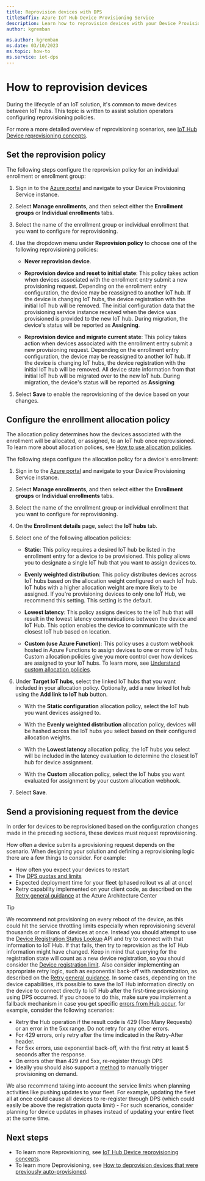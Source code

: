 ```yaml
---
title: Reprovision devices with DPS
titleSuffix: Azure IoT Hub Device Provisioning Service
description: Learn how to reprovision devices with your Device Provisioning Service (DPS) instance, and why you might need to do this.
author: kgremban

ms.author: kgremban
ms.date: 03/10/2023
ms.topic: how-to
ms.service: iot-dps
---
```


# How to reprovision devices

During the lifecycle of an IoT solution, it's common to move devices between IoT hubs. This topic is written to assist solution operators configuring reprovisioning policies.

For more a more detailed overview of reprovisioning scenarios, see [IoT Hub Device reprovisioning concepts](concepts-device-reprovision.md).

## Set the reprovision policy

The following steps configure the reprovision policy for an individual enrollment or enrollment group:

1. Sign in to the [Azure portal](https://portal.azure.com) and navigate to your Device Provisioning Service instance.

2. Select **Manage enrollments**, and then select either the **Enrollment groups** or **Individual enrollments** tabs.

3. Select the name of the enrollment group or individual enrollment that you want to configure for reprovisioning.

4. Use the dropdown menu under **Reprovision policy** to choose one of the following reprovisioning policies:

   * **Never reprovision device**.

   * **Reprovision device and reset to initial state**: This policy takes action when devices associated with the enrollment entry submit a new provisioning request. Depending on the enrollment entry configuration, the device may be reassigned to another IoT hub. If the device is changing IoT hubs, the device registration with the initial IoT hub will be removed. The initial configuration data that the provisioning service instance received when the device was provisioned is provided to the new IoT hub. During migration, the device's status will be reported as **Assigning**.

   * **Reprovision device and migrate current state**: This policy takes action when devices associated with the enrollment entry submit a new provisioning request. Depending on the enrollment entry configuration, the device may be reassigned to another IoT hub. If the device is changing IoT hubs, the device registration with the initial IoT hub will be removed. All device state information from that initial IoT hub will be migrated over to the new IoT hub. During migration, the device's status will be reported as **Assigning**

5. Select **Save** to enable the reprovisioning of the device based on your changes.

## Configure the enrollment allocation policy

The allocation policy determines how the devices associated with the enrollment will be allocated, or assigned, to an IoT hub once reprovisioned. To learn more about allocation polices, see [How to use allocation policies](how-to-use-allocation-policies.md).

The following steps configure the allocation policy for a device's enrollment:

1. Sign in to the [Azure portal](https://portal.azure.com) and navigate to your Device Provisioning Service instance.

2. Select **Manage enrollments**, and then select either the **Enrollment groups** or **Individual enrollments** tabs.

3. Select the name of the enrollment group or individual enrollment that you want to configure for reprovisioning.

4. On the **Enrollment details** page, select the **IoT hubs** tab.

5. Select one of the following allocation policies:

    * **Static**: This policy requires a desired IoT hub be listed in the enrollment entry for a device to be provisioned. This policy allows you to designate a single IoT hub that you want to assign devices to.

    * **Evenly weighted distribution**: This policy distributes devices across IoT hubs based on the allocation weight configured on each IoT hub. IoT hubs with a higher allocation weight are more likely to be assigned. If you're provisioning devices to only one IoT Hub, we recommend this setting. This setting is the default.

    * **Lowest latency**: This policy assigns devices to the IoT hub that will result in the lowest latency communications between the device and IoT Hub. This option enables the device to communicate with the closest IoT hub based on location.

    * **Custom (use Azure Function)**: This policy uses a custom webhook hosted in Azure Functions to assign devices to one or more IoT hubs. Custom allocation policies give you more control over how devices are assigned to your IoT hubs. To learn more, see [Understand custom allocation policies](concepts-custom-allocation.md).

6. Under **Target IoT hubs**, select the linked IoT hubs that you want included in your allocation policy. Optionally, add a new linked Iot hub using the **Add link to IoT hub** button.

    * With the **Static configuration** allocation policy, select the IoT hub you want devices assigned to.

    * With the **Evenly weighted distribution** allocation policy, devices will be hashed across the IoT hubs you select based on their configured allocation weights.

    * With the **Lowest latency** allocation policy, the IoT hubs you select will be included in the latency evaluation to determine the closest IoT hub for device assignment.

    * With the **Custom** allocation policy, select the IoT hubs you want evaluated for assignment by your custom allocation webhook.

7. Select **Save**.

## Send a provisioning request from the device

In order for devices to be reprovisioned based on the configuration changes made in the preceding sections, these devices must request reprovisioning. 

How often a device submits a provisioning request depends on the scenario.  When designing your solution and defining a reprovisioning logic there are a few things to consider. For example:

* How often you expect your devices to restart
* The [DPS quotas and limits](about-iot-dps.md#quotas-and-limits)
* Expected deployment time for your fleet (phased rollout vs all at once)
* Retry capability implemented on your client code, as described on the [Retry general guidance](/azure/architecture/best-practices/transient-faults) at the Azure Architecture Center

>[!TIP]
> We recommend not provisioning on every reboot of the device, as this could hit the service throttling limits especially when reprovisioning several thousands or millions of devices at once. Instead you should attempt to use the [Device Registration Status Lookup](/rest/api/iot-dps/device/device-registration-state) API and try to connect with that information to IoT Hub. If that fails, then try to reprovision as the IoT Hub information might have changed.  Keep in mind that querying for the registration state will count as a new device registration, so you should consider the [Device registration limit]( about-iot-dps.md#quotas-and-limits). Also consider implementing an appropriate retry logic, such as exponential back-off with randomization, as described on the [Retry general guidance](/azure/architecture/best-practices/transient-faults).
>In some cases, depending on the device capabilities, it’s possible to save the IoT Hub information directly on the device to connect directly to IoT Hub after the first-time provisioning using DPS occurred.  If you choose to do this, make sure you implement a fallback mechanism in case you get specific [errors from Hub occur](../iot-hub/troubleshoot-message-routing.md#common-error-codes), for example, consider the following scenarios:
>
> * Retry the Hub operation if the result code is 429 (Too Many Requests) or an error in the 5xx range. Do not retry for any other errors. 
> * For 429 errors, only retry after the time indicated in the Retry-After header. 
> * For 5xx errors, use exponential back-off, with the first retry at least 5 seconds after the response. 
> * On errors other than 429 and 5xx, re-register through DPS 
> * Ideally you should also support a [method](../iot-hub/iot-hub-devguide-direct-methods.md) to manually trigger provisioning on demand.
>
> We also recommend taking into account the service limits when planning activities like pushing updates to your fleet. For example, updating the fleet all at once could cause all devices to re-register through DPS (which could easily be above the registration quota limit) - For such scenarios, consider planning for device updates in phases instead of updating your entire fleet at the same time.

## Next steps

* To learn more Reprovisioning, see [IoT Hub Device reprovisioning concepts](concepts-device-reprovision.md).
* To learn more Deprovisioning, see [How to deprovision devices that were previously auto-provisioned](how-to-unprovision-devices.md).
